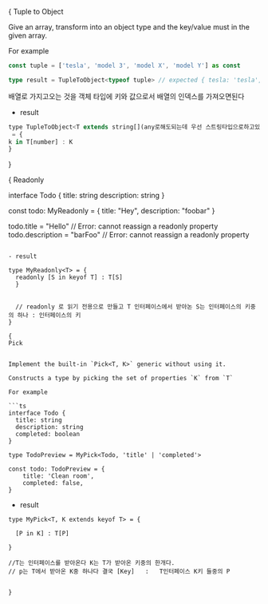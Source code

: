 {
    Tuple to Object
 
 Give an array, transform into an object type and the key/value must in the given array.

For example

```ts
const tuple = ['tesla', 'model 3', 'model X', 'model Y'] as const

type result = TupleToObject<typeof tuple> // expected { tesla: 'tesla', 'model 3': 'model 3', 'model X': 'model X', 'model Y': 'model Y'}
```

배열로 가지고오는 것을 객체 타입에 키와 값으로서 배열의 인덱스를 가져오면된다

 - result
 
 
 ```js
type TupleToObject<T extends string[](any로해도되는데 우선 스트링타입으로하고있어서 명확하게)>
  = { 
 k in T[number] : K
}

 ```
}

{
Readonly

  
interface Todo {
  title: string
  description: string
}

const todo: MyReadonly<Todo> = {
  title: "Hey",
  description: "foobar"
}

todo.title = "Hello" // Error: cannot reassign a readonly property
todo.description = "barFoo" // Error: cannot reassign a readonly property
```

- result

type MyReadonly<T> = {
  readonly [S in keyof T] : T[S]
  }


  // readonly 로 읽기 전용으로 만들고 T 인터페이스에서 받아논 S는 인터페이스의 키중의 하나 : 인터페이스의 키
}

{
Pick


Implement the built-in `Pick<T, K>` generic without using it.

Constructs a type by picking the set of properties `K` from `T`

For example

```ts
interface Todo {
  title: string
  description: string
  completed: boolean
}

type TodoPreview = MyPick<Todo, 'title' | 'completed'>

const todo: TodoPreview = {
    title: 'Clean room',
    completed: false,
}
```

- result

```JS
type MyPick<T, K extends keyof T> = {

  [P in K] : T[P]

}

//T는 인터페이스를 받아온다 K는 T가 받아온 키중의 한개다. 
// p는 T에서 받아온 K중 하나다 결국 [Key]   :   T인터페이스 K키 들중의 P


}